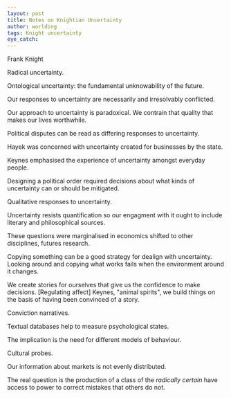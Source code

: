 ```yaml
---
layout: post
title: Notes on Knightian Uncertainty
author: worlding
tags: Knight uncertainty
eye_catch:
---
```


Frank Knight

Radical uncertainty.

Ontological uncertainty: the fundamental unknowability of the future.

Our responses to uncertainty are necessarily and irresolvably conflicted.

Our approach to uncertainty is paradoxical. We contrain that quality that makes our lives worthwhile.

Political disputes can be read as differing responses to uncertainty.

Hayek was concerned with uncertainty created for businesses by the state.

Keynes emphasised the experience of uncertainty amongst everyday people.

Designing a political order required decisions about what kinds of uncertainty can or should be mitigated.

Qualitative responses to uncertainty.

Uncertainty resists quantification so our engagment with it ought to include literary and philosophical sources.

These questions were marginalised in economics shifted to other disciplines, futures research.

Copying something can be a good strategy for dealign with uncertainty. Looking around and copying what works fails when the environment around it changes.

We create stories for ourselves that give us the confidence to make decisions. [Regulating affect] Keynes, "animal spirits", we build things on the basis of having been convinced of a story.

Conviction narratives.

Textual databases help to measure psychological states.

The implication is the need for different models of behaviour.

Cultural probes.

Our information about markets is not evenly distributed.

The real question is the production of a class of the _radically certain_ have access to power to correct mistakes that others do not.
